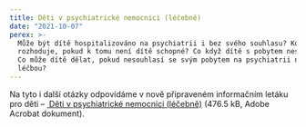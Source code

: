 ```yaml
---
title: Děti v psychiatrické nemocnici (léčebně)
date: "2021-10-07"
perex: >-
  Může být dítě hospitalizováno na psychiatrii i bez svého souhlasu? Kdo
  rozhoduje, pokud k tomu není dítě schopné? Co když dítě s pobytem nesouhlasí?
  Co může dítě dělat, pokud nesouhlasí se svým pobytem na psychiatrii nebo svou
  léčbou?
---
```


<p>Na tyto i další otázky odpovídáme v nově připraveném informačním letáku pro děti – <a title="Otevření do nového okna" href="https://www.ochrance.cz/uploads-deti/user_upload/Prilohy/psychiatrie/Letak_-_Dite_na_psychiatrii.pdf" target="_blank"><img alt="" src="typo3/ext/od_linkdesc/icons/pdf.gif" class="od_linkdesc_icon" /> Děti v psychiatrické nemocnici (léčebně)</a> (476.5 kB, Adobe Acrobat dokument). </p>
